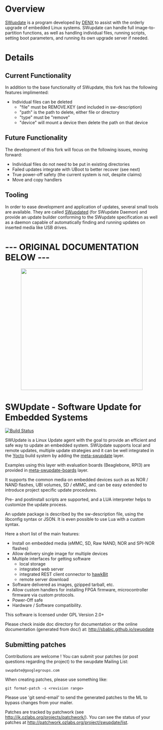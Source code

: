 # Overview
[SWupdate](https://sbabic.github.io/swupdate/) is a program developed by [DENX](http://denx.de/en/News/WebHome) to assist with the orderly upgrade of embedded Linux systems. SWupdate can handle full image-to-partition functions, as well as handling individual files, running scripts, setting boot parameters, and running its own upgrade server if needed.

# Details
## Current Functionality
In addition to the base functionality of SWupdate, this fork has the following features implimented:
  - Individual files can be deleted
    - "file" must be REMOVE.KEY (and included in sw-description)
	- "path" is the path to delete, either file or directory
	- "type" must be "remove"
	- "device" will mount a device then delete the path on that device
  
## Future Functionality
The development of this fork will focus on the following issues, moving forward:
  - Individual files do not need to be put in existing directories
  - Failed updates integrate with UBoot to better recover (see next)
  - True power-off safety (the current system is not, despite claims)
  - Move and copy handlers

## Tooling
In order to ease development and application of updates, several small tools are available. They are called [SWupdated](https://github.com/SwissArmyBud/SWupdated) (for SWupdate Daemon) and provide an update builder conforming to the SWupdate specification as well as a daemon capable of automatically finding and running updates on inserted media like USB drives.

# --- ORIGINAL DOCUMENTATION BELOW ---
<p align ="center"><img src=SWUpdate.png width=400 height=400 /></p>

SWUpdate - Software Update for Embedded Systems
===============================================

[![Build Status](https://travis-ci.org/sbabic/swupdate.svg?branch=master)](https://travis-ci.org/sbabic/swupdate)

SWUpdate is a Linux Update agent with the goal to
provide an efficient and safe way to update
an embedded system. SWUpdate supports local and remote
updates, multiple update strategies and it can
be well integrated in the [Yocto](https://www.yoctoproject.org) build system by adding
the [meta-swupdate](https://layers.openembedded.org/layerindex/branch/master/layer/meta-swupdate/) layer.

Examples using this layer with evaluation boards (Beaglebone, RPI3) are provided in 
[meta-swupdate-boards](https://layers.openembedded.org/layerindex/branch/master/layer/meta-swupdate-boards/) layer.

It supports the common media on embedded devices 
such as as NOR / NAND flashes, UBI volumes, SD / eMMC, and can
be easy extended to introduce project specific update
procedures.

Pre- and postinstall scripts are supported, and a LUA
interpreter helps to customize the update process.

An update package is described by the sw-description file,
using the libconfig syntax or JSON. It is even possible to
use Lua with a custom syntax.

Here a short list of the main features:

- Install on embedded media (eMMC, SD, Raw NAND, NOR and SPI-NOR flashes)
- Allow delivery single image for multiple devices
- Multiple interfaces for getting software
    - local storage
    - integrated web server
    - integrated REST client connector to [hawkBit](https://projects.eclipse.org/projects/iot.hawkbit)
    - remote server download
- Software delivered as images, gzipped tarball, etc.
- Allow custom handlers for installing FPGA firmware, microcontroller firmware via custom protocols.
- Power-Off safe
- Hardware / Software compatibility.

This software is licensed under GPL Version 2.0+

Please check inside doc directory for documentation or
the online documentation (generated from doc/) at:
http://sbabic.github.io/swupdate


Submitting patches
------------------

Contributions are welcome !  You can submit your patches (or post questions
regarding the project) to the swupdate Mailing List:

	swupdate@googlegroups.com

When creating patches, please use something like:

    git format-patch -s <revision range>

Please use 'git send-email' to send the generated patches to the ML
to bypass changes from your mailer.

Patches are tracked by patchwork (see http://jk.ozlabs.org/projects/patchwork/).
You can see the status of your patches at
http://patchwork.ozlabs.org/project/swupdate/list.

